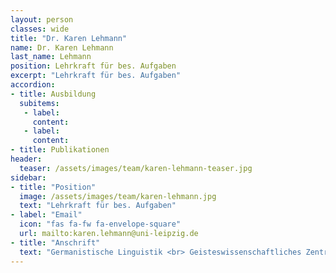```yaml
---
layout: person
classes: wide
title: "Dr. Karen Lehmann"
name: Dr. Karen Lehmann
last_name: Lehmann
position: Lehrkraft für bes. Aufgaben
excerpt: "Lehrkraft für bes. Aufgaben"
accordion:
- title: Ausbildung
  subitems:
   - label:  
     content: 
   - label: 
     content: 
- title: Publikationen
header:
  teaser: /assets/images/team/karen-lehmann-teaser.jpg
sidebar:
- title: "Position"
  image: /assets/images/team/karen-lehmann.jpg
  text: "Lehrkraft für bes. Aufgaben"
- label: "Email"
  icon: "fas fa-fw fa-envelope-square"
  url: mailto:karen.lehmann@uni-leipzig.de
- title: "Anschrift"
  text: "Germanistische Linguistik <br> Geisteswissenschaftliches Zentrum <br> Beethovenstraße 15, Raum 1403, 04107 Leipzig"
---
```

